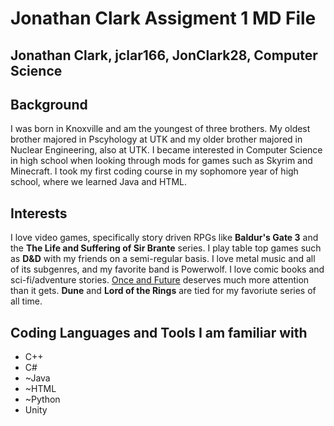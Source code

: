 # Jonathan Clark Assigment 1 MD File
## Jonathan Clark, jclar166, JonClark28, Computer Science

## Background
I was born in Knoxville and am the youngest of three brothers. My oldest brother majored in Pscyhology at UTK and my older brother majored in Nuclear Engineering, also at
UTK. I became interested in Computer Science in high school when looking through mods for games such as Skyrim and Minecraft. I took my first coding course in my sophomore
year of high school, where we learned Java and HTML.

## Interests
I love video games, specifically story driven RPGs like **Baldur's Gate 3** and the **The Life and Suffering of Sir Brante** series. I play table top games such as **D&D** with my friends on a semi-regular
basis. I love metal music and all of its subgenres, and my favorite band is Powerwolf. I love comic books and sci-fi/adventure stories. [Once and Future](https://www.boom-studios.com/series/oncefuture/)
deserves much more attention than it gets. **Dune** and **Lord of the Rings** are tied
for my favoriute series of all time.

## Coding Languages and Tools I am familiar with
- C++
- C#
- ~Java
- ~HTML
- ~Python
- Unity
